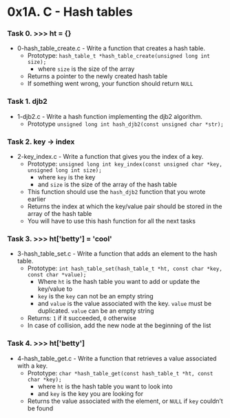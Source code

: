 # 0x1A. C - Hash tables

### Task 0. >>> ht = {} 
* 0-hash_table_create.c - Write a function that creates a hash table.
   * Prototype: `hash_table_t *hash_table_create(unsigned long int size);`
      * where `size` is the size of the array
   * Returns a pointer to the newly created hash table
   * If something went wrong, your function should return `NULL`

### Task 1. djb2 
* 1-djb2.c - Write a hash function implementing the djb2 algorithm.
   * Prototype `unsigned long int hash_djb2(const unsigned char *str);`

### Task 2. key -> index 
* 2-key_index.c - Write a function that gives you the index of a key.
   * Prototype: `unsigned long int key_index(const unsigned char *key, unsigned long int size);`
      * where `key` is the key
      * and `size` is the size of the array of the hash table
   * This function should use the `hash_djb2` function that you wrote earlier
   * Returns the index at which the key/value pair should be stored in the array of the hash table
   * You will have to use this hash function for all the next tasks

### Task 3. >>> ht['betty'] = 'cool'
* 3-hash_table_set.c - Write a function that adds an element to the hash table.
   * Prototype: `int hash_table_set(hash_table_t *ht, const char *key, const char *value);`
      * Where `ht` is the hash table you want to add or update the key/value to
      * `key` is the `key` can not be an empty string
      * and `value` is the value associated with the key. `value` must be duplicated. `value` can be an empty string
   * Returns: `1` if it succeeded, `0` otherwise
   * In case of collision, add the new node at the beginning of the list

### Task 4. >>> ht['betty'] 
* 4-hash_table_get.c - Write a function that retrieves a value associated with a key.
   * Prototype: `char *hash_table_get(const hash_table_t *ht, const char *key);`
      * where `ht` is the hash table you want to look into
      * and `key` is the key you are looking for
   * Returns the value associated with the element, or `NULL` if `key` couldn’t be found
